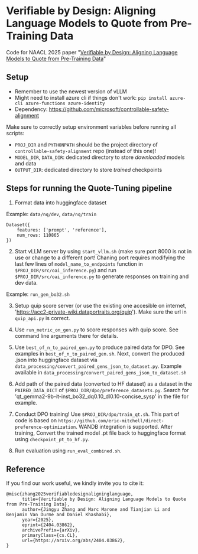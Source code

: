 # Verifiable by Design: Aligning Language Models to Quote from Pre-Training Data
Code for NAACL 2025 paper "[Verifiable by Design: Aligning Language Models to Quote from Pre-Training Data](https://arxiv.org/abs/2404.03862)"


## Setup
- Remember to use the newest version of vLLM
- Might need to install azure cli if things don't work: `pip install azure-cli azure-functions azure-identity`
- Dependency: https://github.com/microsoft/controllable-safety-alignment

Make sure to correctly setup environment variables before running all scripts:
- `PROJ_DIR` and `PYTHONPATH` should be the project directory of `controllable-safety-alignment` repo (instead of this one)!
- `MODEL_DIR`, `DATA_DIR`: dedicated directory to store *downloaded* models and data
- `OUTPUT_DIR`: dedicated directory to store *trained* checkpoints

## Steps for running the Quote-Tuning pipeline
1. Format data into huggingface dataset

Example: `data/nq/dev`, `data/nq/train`
```
Dataset({
    features: ['prompt', 'reference'],
    num_rows: 110865
})
```

2. Start vLLM server by using `start_vllm.sh` (make sure port 8000 is not in use or change to a different port! Chaning port requires modifying the last few lines of `model_name_to_endpoints` function in `$PROJ_DIR/src/oai_inference.py`) and run `$PROJ_DIR/src/oai_inference.py` to generate responses on training and dev data.

Example: `run_gen_bo32.sh`

3. Setup quip score server (or use the existing one accesible on internet, 'https://acc2-private-wiki.dataportraits.org/quip'). Make sure the url in `quip_api.py` is correct.

4. Use `run_metric_on_gen.py` to score responses with quip score. See command line arguments there for details.

5. Use `best_of_n_to_paired_gen.py` to produce paired data for DPO. See examples in `best_of_n_to_paired_gen.sh`. Next, convert the produced .json into huggingface dataset via `data_processing/convert_paired_gens_json_to_dataset.py`. Example available in `data_processing/convert_paired_gens_json_to_dataset.sh`

6. Add path of the paired data (converted to HF dataset) as a dataset in the `PAIRED_DATA_DICT` of `$PROJ_DIR/dpo/preference_datasets.py`. Search for 'qt_gemma2-9b-it-inst_bo32_dq0.10_dl0.10-concise_sysp' in the file for example.

7. Conduct DPO training! Use `$PROJ_DIR/dpo/train_qt.sh`. This part of code is based on `https://github.com/eric-mitchell/direct-preference-optimization`. WANDB integration is supported. After training, Convert the trained model .pt file back to huggingface format using `checkpoint_pt_to_hf.py`.

8. Run evaluation using `run_eval_combined.sh`.

## Reference
If you find our work useful, we kindly invite you to cite it:
```
@misc{zhang2025verifiabledesignaligninglanguage,
      title={Verifiable by Design: Aligning Language Models to Quote from Pre-Training Data}, 
      author={Jingyu Zhang and Marc Marone and Tianjian Li and Benjamin Van Durme and Daniel Khashabi},
      year={2025},
      eprint={2404.03862},
      archivePrefix={arXiv},
      primaryClass={cs.CL},
      url={https://arxiv.org/abs/2404.03862}, 
}
```
